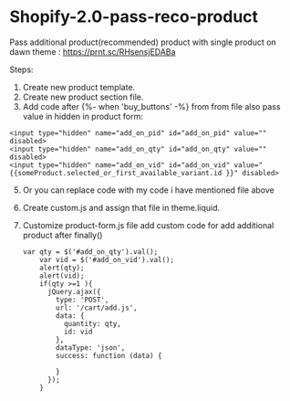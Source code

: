 # Shopify-2.0-pass-reco-product

Pass additional product(recommended) product with single product on dawn theme : https://prnt.sc/RHsensjEDABa

Steps:

1. Create new product template.
2. Create new product section file.
3. Add code after {%- when 'buy_buttons' -%}  from  <!--custom manual product---> from file also pass value in hidden in product form:
```
<input type="hidden" name="add_on_pid" id="add_on_pid" value="" disabled>
<input type="hidden" name="add_on_qty" id="add_on_qty" value="" disabled>
<input type="hidden" name="add_on_vid" id="add_on_vid" value="{{someProduct.selected_or_first_available_variant.id }}" disabled>
```
5. Or you can replace code with my code i have mentioned file above
6. Create custom.js and assign that file in theme.liquid.
7. Customize product-form.js file add custom code for add additional product after finally()

    ```
    var qty = $('#add_on_qty').val();
        var vid = $('#add_on_vid').val();
        alert(qty);
        alert(vid);
        if(qty >=1 ){
          jQuery.ajax({
            type: 'POST',
            url: '/cart/add.js',
            data: {
              quantity: qty,
              id: vid
            },
            dataType: 'json', 
            success: function (data) {

            } 
          });
        }
```
      
 
